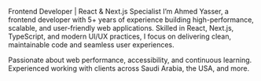 Frontend Developer | React & Next.js Specialist
I’m Ahmed Yasser, a frontend developer with 5+ years of experience building high-performance, scalable, and user-friendly web applications. Skilled in React, Next.js, TypeScript, and modern UI/UX practices, I focus on delivering clean, maintainable code and seamless user experiences.

Passionate about web performance, accessibility, and continuous learning.
Experienced working with clients across Saudi Arabia, the USA, and more.
